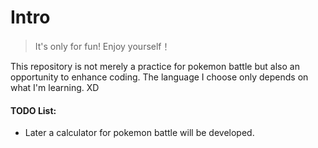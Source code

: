 # Intro
> It's only for fun! Enjoy yourself！



This repository is not merely a practice for pokemon battle but also an opportunity to enhance coding.
The language I choose only depends on what I'm learning. XD



#### TODO List:

- Later a calculator for pokemon battle will be developed.

